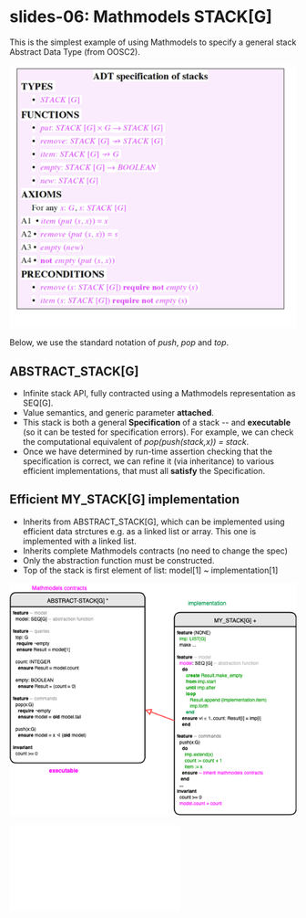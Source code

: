 # slides-06: Mathmodels STACK[G]

This is the simplest example of using Mathmodels to specify a general stack Abstract Data Type (from OOSC2). 

![](docs/stack-adt.png)

Below, we use the standard notation of *push*, *pop* and *top*. 


## ABSTRACT_STACK[G]

* Infinite stack API, fully contracted using a Mathmodels representation as SEQ[G].
* Value semantics, and generic parameter **attached**. 
* This stack is both a general **Specification** of a stack -- and **executable** (so it can be tested for specification errors). For example, we can check the computational equivalent of *pop(push(stack,x)) = stack*. 
* Once we have determined by run-time assertion checking that the specification is correct, we can refine it (via inheritance) to various efficient implementations, that must all **satisfy** the Specification. 

## Efficient MY_STACK[G] implementation

* Inherits from ABSTRACT_STACK[G], which can be implemented using efficient data strctures e.g. as a linked list or array. This one is implemented with a linked list. 
* Inherits complete Mathmodels contracts (no need to change the spec)
* Only the abstraction function must be constructed. 
* Top of the stack is first element of list: model[1] ~ implementation[1]

![](docs/Stack.png)

![](docs/Stack.pdf)